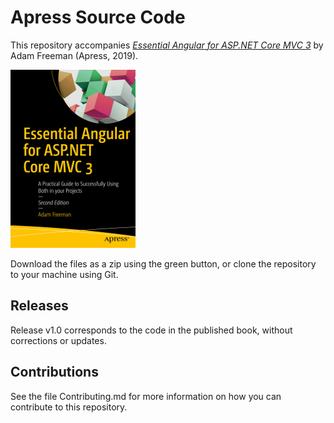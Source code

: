 # Apress Source Code

This repository accompanies [*Essential Angular for ASP.NET Core MVC 3*](https://www.apress.com/9781484252833) by Adam Freeman (Apress, 2019).

[comment]: #cover
![Cover image](9781484252833.jpg)

Download the files as a zip using the green button, or clone the repository to your machine using Git.

## Releases

Release v1.0 corresponds to the code in the published book, without corrections or updates.

## Contributions

See the file Contributing.md for more information on how you can contribute to this repository.